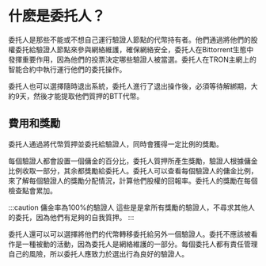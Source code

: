 # 什麽是委托人？
委托人是那些不能或不想自己運行驗證人節點的代幣持有者。他們通過將他們的股權委托給驗證人節點來參與網絡維護，確保網絡安全，委托人在Bittorrent生態中發揮重要作用，因為他們的投票決定哪些驗證人被當選。委托人在TRON主網上的智能合約中執行運行他們的委托操作。

委托人也可以選擇隨時退出系統，委托人進行了退出操作後，必須等待解綁期，大約9天，然後才能提取他們質押的BTT代幣。

## 費用和獎勵
委托人通過將代幣質押並委托給驗證人，同時會獲得一定比例的獎勵。

每個驗證人都會設置一個傭金的百分比，委托人質押所產生獎勵，驗證人根據傭金比例收取一部分，其余都獎勵給委托人。委托人可以查看每個驗證人的傭金比例，來了解每個驗證人的獎勵分配情況，計算他們股權的回報率。委托人的獎勵在每個檢查點會累加。

:::caution 傭金率為100%的驗證人
這些是是拿所有獎勵的驗證人，不尋求其他人的委托，因為他們有足夠的自我質押。
:::

委托人還可以可以選擇將他們的代幣轉移委托給另外一個驗證人。委托不應該被看作是一種被動的活動，因為委托人是網絡維護的一部分。每個委托人都有責任管理自己的風險，所以委托人應致力於選出行為良好的驗證人。


